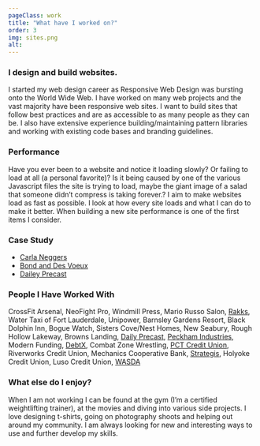 ```yaml
---
pageClass: work
title: "What have I worked on?"
order: 3
img: sites.png
alt: 
---
```


### I design and build websites.
I started my web design career as Responsive Web Design was bursting onto the World Wide Web. I have worked on many web projects and the vast majority have been responsive web sites. I want to build sites that follow best practices and are as accessible to as many people as they can be. I also have extensive experience building/maintaining pattern libraries and working with existing code bases and branding guidelines. 

### Performance
Have you ever been to a website and notice it loading slowly? Or failing to load at all (a personal favorite)? Is it being caused by one of the various Javascript files the site is trying to load, maybe the giant image of a salad that someone didn’t compress is taking forever.? I aim to make websites load as fast as possible. I look at how every site loads and what I can do to make it better. When building a new site performance is one of the first items I consider.

### Case Study
* [Carla Neggers](/case-study/carla-neggers)
* [Bond and Des Voeux](/case-study/bond-des-voeux)
* [Dailey Precast](/case-study/dailey-precast)

### People I Have Worked With
CrossFit Arsenal, NeoFight Pro, Windmill Press, Mario Russo Salon, [Rakks](https://rakks.com/), Water Taxi of Fort Lauderdale, Unipower, Barnsley Gardens Resort, Black Dolphin Inn, Bogue Watch, Sisters Cove/Nest Homes, New Seabury, Rough Hollow Lakeway, Browns Landing, [Daily Precast](http://www.daileyprecast.com/), [Peckham Industries](http://www.peckham.com/), Modern Funding, [DebtX](https://www.debtx.com/Corp/), Combat Zone Wrestling, [PCT Credit Union](http://www.pctfcu.org/), Riverworks Credit Union, Mechanics Cooperative Bank, [Strategis](https://strategis.is/), Holyoke Credit Union, Luso Credit Union, [WASDA](http://wasda.com/)

### What else do I enjoy?
When I am not working I can be found at the gym (I’m a certified weightlifting trainer), at the movies and diving into various side projects. I love designing t-shirts, going on photography shoots and helping out around my community.  I am always looking for new and interesting ways to use and further develop my skills.